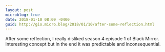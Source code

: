 ```yaml
---
layout: post
microblog: true
date: 2018-01-10 08:09 -0400
guid: http://gio.micro.blog/2018/01/10/after-some-reflection.html
---
```

After some reflection, I really disliked season 4 episode 1 of Black Mirror. Interesting concept but in the end it was predictable and inconsequential.
